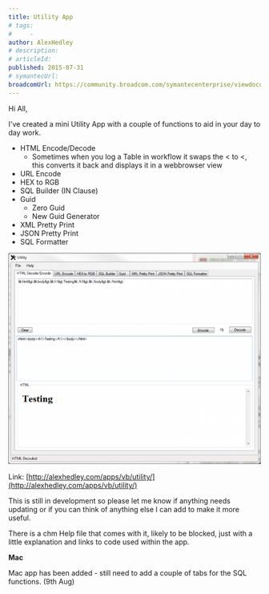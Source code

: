 ```yaml
---
title: Utility App
# tags:
#     - 
author: AlexHedley
# description: 
# articleId: 
published: 2015-07-31
# symantecUrl:
broadcomUrl: https://community.broadcom.com/symantecenterprise/viewdocument/utility-app?CommunityKey=04ead5e9-3643-4118-b853-afa5a58710c6&tab=librarydocuments
---
```


Hi All,
  
I've created a mini Utility App with a couple of functions to aid in your day to day work.
  
- HTML Encode/Decode
    - Sometimes when you log a Table in workflow it swaps the &lt; to &lt;, this converts it back and displays it in a webbrowser view
- URL Encode
- HEX to RGB
- SQL Builder (IN Clause)
- Guid
    - Zero Guid
    - New Guid Generator
- XML Pretty Print
- JSON Pretty Print
- SQL Formatter

![Utility.png](images\Utility.png)
  
Link: [http://alexhedley.com/apps/vb/utility/](http://alexhedley.com/apps/vb/utility/)

This is still in development so please let me know if anything needs updating or if you can think of anything else I can add to make it more useful.
  
There is a chm Help file that comes with it, likely to be blocked, just with a little explanation and links to code used within the app.

**Mac**
  
Mac app has been added - still need to add a couple of tabs for the SQL functions. (9th Aug)
